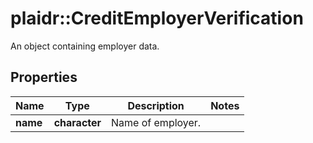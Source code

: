 # plaidr::CreditEmployerVerification

An object containing employer data.

## Properties
Name | Type | Description | Notes
------------ | ------------- | ------------- | -------------
**name** | **character** | Name of employer. | 


